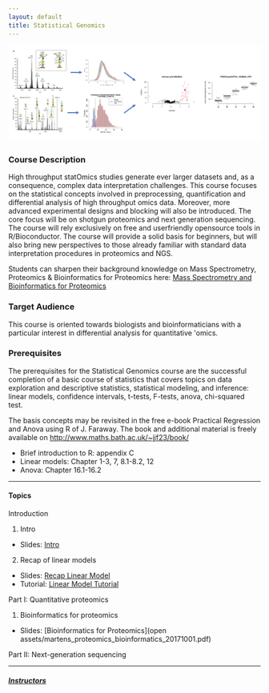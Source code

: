 ```yaml
---
layout: default
title: Statistical Genomics
---
```


![IntroFig](./pages/figs/IntroFig.png)

### Course Description
High throughput statOmics studies generate ever larger datasets and, as a consequence, complex data interpretation challenges. This course focuses on the statistical concepts involved in preprocessing, quantification and differential analysis of high throughput omics data. Moreover, more advanced experimental designs and blocking will also be introduced. The core focus will be on shotgun proteomics and next generation sequencing. The course will rely exclusively on free and userfriendly opensource tools in R/Bioconductor. The course will provide a solid basis for beginners, but will also bring new perspectives to those already familiar with standard data interpretation procedures in proteomics and NGS.

Students can sharpen their background knowledge on Mass Spectrometry, Proteomics & Bioinformatics for Proteomics
 here:
[Mass Spectrometry and Bioinformatics for Proteomics](pages/techVideos.md)



### Target Audience
This course is oriented towards biologists and bioinformaticians with a particular interest in differential analysis for quantitative 'omics.

### Prerequisites
The prerequisites for the Statistical Genomics course are the successful completion of a basic course of statistics that covers topics on data exploration and descriptive statistics, statistical modeling, and inference: linear models, confidence intervals, t-tests, F-tests, anova, chi-squared test.

The basis concepts may be revisited in the free e-book Practical Regression and Anova using R of J. Faraway. The book and additional material is freely available on
http://www.maths.bath.ac.uk/~jjf23/book/​

- Brief introduction to R: appendix C
- Linear models: Chapter 1-3, 7, 8.1-8.2, 12
- Anova: Chapter 16.1-16.2


---

#### Topics

Introduction

  1. Intro
  - Slides: [Intro](assets/intro.pdf)

  2. Recap of linear models
  - Slides:  [Recap Linear Model](assets/lm.pdf)
  - Tutorial: [Linear Model Tutorial](pages/lmTutorial.md)

Part I: Quantitative proteomics
  1. Bioinformatics for proteomics
  - Slides: [Bioinformatics for Proteomics](open assets/martens_proteomics_bioinformatics_20171001.pdf)

Part II: Next-generation sequencing

---

##### [Instructors](pages/instructors.md)
